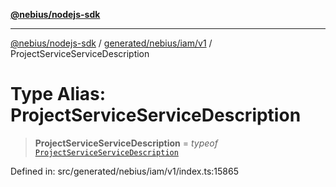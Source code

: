 [**@nebius/nodejs-sdk**](../../../../../README.md)

***

[@nebius/nodejs-sdk](../../../../../README.md) / [generated/nebius/iam/v1](../README.md) / ProjectServiceServiceDescription

# Type Alias: ProjectServiceServiceDescription

> **ProjectServiceServiceDescription** = *typeof* [`ProjectServiceServiceDescription`](../variables/ProjectServiceServiceDescription.md)

Defined in: src/generated/nebius/iam/v1/index.ts:15865
